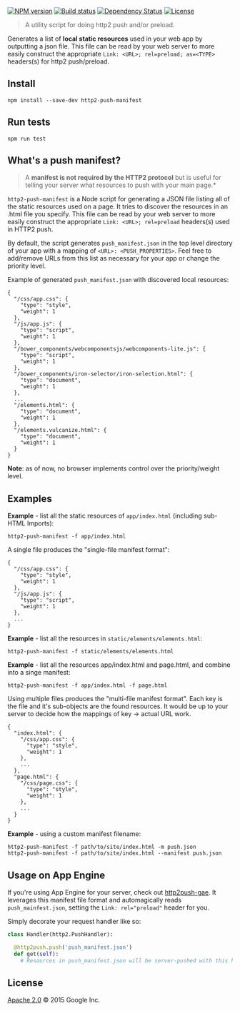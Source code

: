 [![NPM version][npm-image]][npm-url]
[![Build status][travis-image]][travis-url]
[![Dependency Status][daviddm-image]][daviddm-url]
[![License][license-image]][license-url]

> A utility script for doing http2 push and/or preload. 

Generates a list of **local static resources** used in your web app by outputting a json
file. This file can be read by your web server to more easily construct the
appropriate `Link: <URL>; rel=preload; as=<TYPE>` headers(s) for http2 push/preload.

## Install

    npm install --save-dev http2-push-manifest

## Run tests

    npm run test

## What's a push manifest?

> A **manifest is not required by the HTTP2 protocol** but is useful
for telling your server what resources to push with your main page.* 

`http2-push-manifest` is a Node script for generating a JSON file listing
all of the static resources used on a page. It tries to discover the resources
in an .html file you specify. This file can be read by your web server to more
easily construct the appropriate `Link: <URL>; rel=preload` headers(s) used in
HTTP2 push.

By default, the script generates `push_manifest.json` in the top level directory
of your app with a mapping of `<URL>: <PUSH_PROPERTIES>`. Feel free to add/remove
URLs from this list as necessary for your app or change the priority level.

Example of generated `push_manifest.json` with discovered local resources:

    {
      "/css/app.css": {
        "type": "style",
        "weight": 1
      },
      "/js/app.js": {
        "type": "script",
        "weight": 1
      },
      "/bower_components/webcomponentsjs/webcomponents-lite.js": {
        "type": "script",
        "weight": 1
      },
      "/bower_components/iron-selector/iron-selection.html": {
        "type": "document",
        "weight": 1
      },
      ...
      "/elements.html": {
        "type": "document",
        "weight": 1
      },
      "/elements.vulcanize.html": {
        "type": "document",
        "weight": 1
      }
    }

**Note**: as of now, no browser implements control over the priority/weight level.

## Examples

**Example** - list all the static resources of `app/index.html` (including sub-HTML Imports):

    http2-push-manifest -f app/index.html

A single file produces the "single-file manifest format":

    {
      "/css/app.css": {
        "type": "style",
        "weight": 1
      },
      "/js/app.js": {
        "type": "script",
        "weight": 1
      },
      ...
    }

**Example** - list all the resources in `static/elements/elements.html`:

    http2-push-manifest -f static/elements/elements.html

**Example** - list all the resources app/index.html and page.html, and combine
into a singe manifest:

    http2-push-manifest -f app/index.html -f page.html

Using multiple files produces the "multi-file manifest format". Each key is the file
and it's sub-objects are the found resources. It would be up to your server to 
decide how the mappings of key -> actual URL work.

    {
      "index.html": {
        "/css/app.css": {
          "type": "style",
          "weight": 1
        },
        ...
      },
      "page.html": {
        "/css/page.css": {
          "type": "style",
          "weight": 1
        },
        ...
      }
    }

**Example** - using a custom manifest filename:

    http2-push-manifest -f path/to/site/index.html -m push.json
    http2-push-manifest -f path/to/site/index.html --manifest push.json

## Usage on App Engine

If you're using App Engine for your server, check out [http2push-gae](https://github.com/GoogleChrome/http2push-gae). It leverages this manifest file format and automagically reads
`push_mainfest.json`, setting the `Link: rel="preload"` header for you.

Simply decorate your request handler like so:

```python
class Handler(http2.PushHandler):

  @http2push.push('push_manifest.json')
  def get(self):
    # Resources in push_manifest.json will be server-pushed with this handler.
```

## License

[Apache 2.0](https://github.com/googlechrome/http2-push-manifest/blob/master/LICENSE) © 2015 Google Inc.

[npm-url]: https://www.npmjs.com/package/http2-push-manifest
[npm-image]: https://badge.fury.io/js/http2-push-manifest.svg
[travis-url]: https://travis-ci.org/GoogleChrome/http2-push-manifest
[travis-image]: https://travis-ci.org/GoogleChrome/http2-push-manifest.svg?branch=master
[daviddm-url]: https://david-dm.org/GoogleChrome/http2-push-manifest
[daviddm-image]: https://david-dm.org/GoogleChrome/http2-push-manifest.svg
[license-image]: https://img.shields.io/npm/l/http2-push-manifest.svg?style=flat-square
[license-url]: LICENSE
